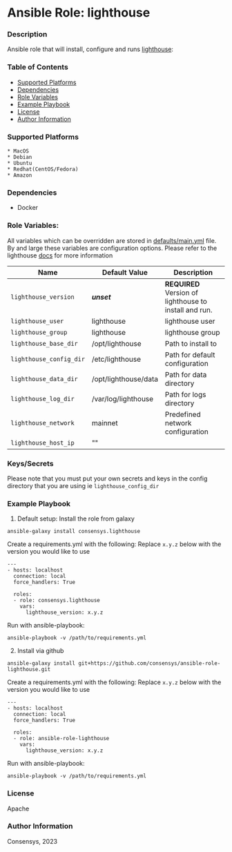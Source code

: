 # Ansible Role: lighthouse

### Description
Ansible role that will install, configure and runs [lighthouse](https://lighthouse-book.sigmaprime.io/docker.html):

### Table of Contents
  - [Supported Platforms](#supported-platforms)
  - [Dependencies](#dependencies)
  - [Role Variables](#role-variables)
  - [Example Playbook](#example-playbook)
  - [License](#license)
  - [Author Information](#author-information)

### Supported Platforms
```
* MacOS
* Debian
* Ubuntu
* Redhat(CentOS/Fedora)
* Amazon
```

### Dependencies

* Docker 

### Role Variables:

All variables which can be overridden are stored in [defaults/main.yml](defaults/main.yml) file. By and large these variables are configuration options. Please refer to the lighthouse [docs](https://lighthouse-book.sigmaprime.io/) for more information

| Name                           | Default Value                      |  Description                                                                                                        |
|--------------------------------|------------------------------------|---------------------------------------------------------------------------------------------------------------------|
| `lighthouse_version`             | ___unset___                        | __REQUIRED__ Version of lighthouse to install and run.                                                            |
| `lighthouse_user`                | lighthouse                         | lighthouse user                                                                                                   |
| `lighthouse_group`               | lighthouse                         | lighthouse group                                                                                                  |
| `lighthouse_base_dir`            | /opt/lighthouse                    | Path to install to                                                                                                  |
| `lighthouse_config_dir`          | /etc/lighthouse                    | Path for default configuration                                                                                      |
| `lighthouse_data_dir`            | /opt/lighthouse/data               | Path for data directory                                                                                             |
| `lighthouse_log_dir`             | /var/log/lighthouse                | Path for logs directory                                                                                             |
| `lighthouse_network`             | mainnet                            | Predefined network configuration                                                                                    |
| `lighthouse_host_ip`             | ""                                 |                                                                                                                     |

### Keys/Secrets
Please note that you must put your own secrets and keys in the config directory that you are using ie `lighthouse_config_dir`

### Example Playbook

1. Default setup:
Install the role from galaxy
```
ansible-galaxy install consensys.lighthouse
```

Create a requirements.yml with the following:
Replace `x.y.z` below with the version you would like to use 
```
---
- hosts: localhost
  connection: local
  force_handlers: True

  roles:
  - role: consensys.lighthouse
    vars:
      lighthouse_version: x.y.z

```

Run with ansible-playbook:
```
ansible-playbook -v /path/to/requirements.yml
```


2. Install via github

```
ansible-galaxy install git+https://github.com/consensys/ansible-role-lighthouse.git
```

Create a requirements.yml with the following:
Replace `x.y.z` below with the version you would like to use 
```
---
- hosts: localhost
  connection: local
  force_handlers: True

  roles:
  - role: ansible-role-lighthouse
    vars:
      lighthouse_version: x.y.z

```

Run with ansible-playbook:
```
ansible-playbook -v /path/to/requirements.yml
```


### License

Apache


### Author Information

Consensys, 2023
